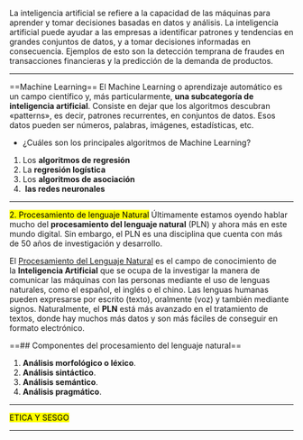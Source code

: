 La inteligencia artificial se refiere a la capacidad de las máquinas para aprender y tomar decisiones basadas en datos y análisis.
La inteligencia artificial puede ayudar a las empresas a identificar patrones y tendencias en grandes conjuntos de datos, y a tomar decisiones informadas en consecuencia. Ejemplos de esto son la detección temprana de fraudes en transacciones financieras y la predicción de la demanda de productos.
***
==Machine Learning==
El Machine Learning o aprendizaje automático es un campo científico y, más particularmente, **una subcategoría de inteligencia artificial**. Consiste en dejar que los algoritmos descubran «patterns», es decir, patrones recurrentes, en conjuntos de datos. Esos datos pueden ser números, palabras, imágenes, estadísticas, etc.
- ¿Cuáles son los principales algoritmos de Machine Learning?
1. Los **algoritmos de regresión**
2. La **regresión logística**
3. Los **algoritmos de asociación**
4.  **las redes neuronales**
***
<mark> 2. Procesamiento de lenguaje Natural</mark>
Últimamente estamos oyendo hablar mucho del **procesamiento del lenguaje natural** (PLN) y ahora más en este mundo digital. Sin embargo, el PLN es una disciplina que cuenta con más de 50 años de investigación y desarrollo.

El [Procesamiento del Lenguaje Natural](https://www.iic.uam.es/inteligencia-artificial/procesamiento-del-lenguaje-natural/) es el campo de conocimiento de la **Inteligencia Artificial** que se ocupa de la investigar la manera de comunicar las máquinas con las personas mediante el uso de lenguas naturales, como el español, el inglés o el chino.
Las lenguas humanas pueden expresarse por escrito (texto), oralmente (voz) y también mediante signos. Naturalmente, el **PLN** está más avanzado en el tratamiento de textos, donde hay muchos más datos y son más fáciles de conseguir en formato electrónico.

==## Componentes del procesamiento del lenguaje natural==
1. **Análisis morfológico o léxico**.
2. **Análisis sintáctico**.
3. **Análisis semántico**.
4. **Análisis pragmático**.

***
<mark> ETICA Y SESGO </mark>



***

















